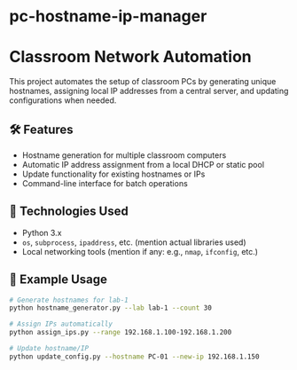 # pc-hostname-ip-manager

# Classroom Network Automation

This project automates the setup of classroom PCs by generating unique hostnames, assigning local IP addresses from a central server, and updating configurations when needed.

## 🛠️ Features

- Hostname generation for multiple classroom computers
- Automatic IP address assignment from a local DHCP or static pool
- Update functionality for existing hostnames or IPs
- Command-line interface for batch operations

## 🚀 Technologies Used

- Python 3.x
- `os`, `subprocess`, `ipaddress`, etc. (mention actual libraries used)
- Local networking tools (mention if any: e.g., `nmap`, `ifconfig`, etc.)

## 🧪 Example Usage

```bash
# Generate hostnames for lab-1
python hostname_generator.py --lab lab-1 --count 30

# Assign IPs automatically
python assign_ips.py --range 192.168.1.100-192.168.1.200

# Update hostname/IP
python update_config.py --hostname PC-01 --new-ip 192.168.1.150
